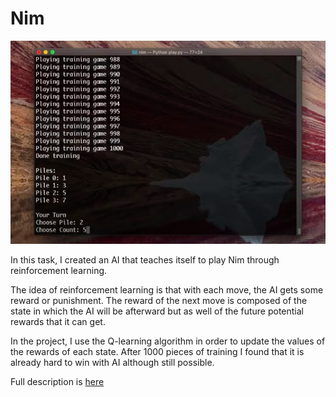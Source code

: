 # Nim

[![](../IMG/nim.png)](https://youtu.be/W9qwFVfnd5U)

 In this task, I created an AI that teaches itself to play Nim through reinforcement learning. 

 The idea of reinforcement learning is that with each move, the AI gets some reward or punishment. The reward of the next move is composed of the state in which the AI will be afterward but as well of the future potential rewards that it can get. 

 In the project, I use the Q-learning algorithm in order to update the values of the rewards of each state. After 1000 pieces of training I found that it is already hard to win with AI although still possible. 

 Full description is [here](https://cs50.harvard.edu/ai/2020/projects/4/nim/)